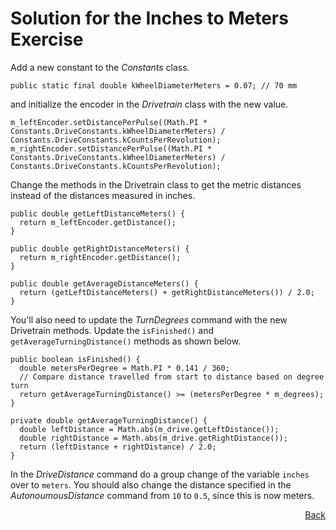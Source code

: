 # Solution for the Inches to Meters Exercise
Add a new constant to the *Constants* class.

    public static final double kWheelDiameterMeters = 0.07; // 70 mm

and initialize the encoder in the *Drivetrain* class with the new value.

    m_leftEncoder.setDistancePerPulse((Math.PI * Constants.DriveConstants.kWheelDiameterMeters) / Constants.DriveConstants.kCountsPerRevolution);
    m_rightEncoder.setDistancePerPulse((Math.PI * Constants.DriveConstants.kWheelDiameterMeters) / Constants.DriveConstants.kCountsPerRevolution);

Change the methods in the Drivetrain class to get the metric distances instead of the distances measured in inches. 

    public double getLeftDistanceMeters() {
      return m_leftEncoder.getDistance();
    }

    public double getRightDistanceMeters() {
      return m_rightEncoder.getDistance();
    }

    public double getAverageDistanceMeters() {
      return (getLeftDistanceMeters() + getRightDistanceMeters()) / 2.0;
    }

You'll also need to update the *TurnDegrees* command with the new Drivetrain methods.  Update the `isFinished()` and `getAverageTurningDistance()` methods as shown below.

    public boolean isFinished() {
      double metersPerDegree = Math.PI * 0.141 / 360;
      // Compare distance travelled from start to distance based on degree turn
      return getAverageTurningDistance() >= (metersPerDegree * m_degrees);
    }

    private double getAverageTurningDistance() {
      double leftDistance = Math.abs(m_drive.getLeftDistance());
      double rightDistance = Math.abs(m_drive.getRightDistance());
      return (leftDistance + rightDistance) / 2.0;
    }

In the *DriveDistance* command do a group change of the variable `inches` over to `meters`. You should also change the distance specified in the *AutonoumousDistance* command from `10` to `0.5`, since this is now meters.  

<span style="float:right">
<a href="romiStructure">Back</a></span></h3>
